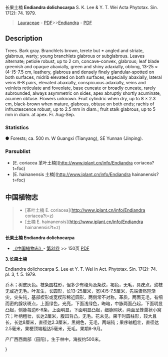 长果土楠 **Endiandra dolichocarpa** S. K. Lee & Y. T. Wei Acta Phytotax. Sin. 17(2): 74. 1979.

> [Lauraceae](http://www.iplant.cn/info/Lauraceae?t=foc) - [PDF](http://www.iplant.cn/foc/pdf/Lauraceae.pdf)>>[Endiandra](http://www.iplant.cn/info/Endiandra?t=foc) - [PDF](http://www.iplant.cn/foc/pdf/Endiandra.pdf)

## Description

Trees. Bark gray. Branchlets brown, terete but ± angled and striate, glabrous, warty; young branchlets glabrous or subglabrous. Leaves alternate; petiole robust, up to 2 cm, concave-convex, glabrous; leaf blade greenish and opaque abaxially, green and shiny adaxially, oblong, 13-25 × (4-)5-7.5 cm, leathery, glabrous and densely finely glandular-spotted on both surfaces, midrib elevated on both surfaces, especially abaxially, lateral veins 6-8 pairs, elevated abaxially, conspicuous adaxially, veins and veinlets reticulate and foveolate, base cuneate or broadly cuneate, rarely subrounded, always asymmetric on sides, apex abruptly shortly acuminate, acumen obtuse. Flowers unknown. Fruit cylindric when dry, up to 8 × 2.3 cm, black-brown when mature, glabrous, obtuse on both ends; rachis of infructescence robust, up to 2.5 mm in diam.; fruit stalk glabrous, up to 5 mm in diam. at apex. Fr. Aug-Sep.

### Statistics
● Forests; ca. 500 m. W Guangxi (Tianyang), SE Yunnan (Jinping).

### Parsublist

* [E.  coriacea  革叶土楠](http://www.iplant.cn/info/Endiandra coriacea?t=foc)
* [E.  hainanensis  土楠](http://www.iplant.cn/info/Endiandra hainanensis?t=foc)

## 中国植物志

> * [革叶土楠  E.  coriacea](http://www.iplant.cn/info/Endiandra coriacea?t=z)
> * [土楠  E.  hainanensis](http://www.iplant.cn/info/Endiandra hainanensis?t=z)

**长果土楠 Endiandra dolichocarpa**

* [《中国植物志》](http://www.iplant.cn/frps)- [第31卷](http://www.iplant.cn/frps/vol/31) >> 150页 [PDF](http://www.iplant.cn/frps/pdf/31/150a.PDF)

**3.长果土楠**

Endiandra dolichocarpa S. Lee et Y. T. Wei in Act. Phytotax. Sin. 17(2): 74. pl. 3, f. 5. 1979.

乔木；树皮灰色。枝条圆柱形，但多少有棱角及条纹，褐色，无毛，具疣点，幼枝无或近无毛。叶互生，长圆形，长13-25厘米，宽(4)5-7.5厘米，先端骤然短渐尖，尖头钝，基部楔形或宽楔形稀近圆形，两侧常不对称，革质，两面无毛，有细而密的腺状斑点，上面绿色，光亮，下面浅绿色，晦暗，中脉两面凸起，下面明显凸起，侧脉每边6-8条，上面明显，下面明显凸起，细脉网状，两面呈蜂巢状小窝穴；叶柄粗壮，长达2厘米，腹凹背凸，无毛。花未见。果干时圆柱形，较大且长，长达8厘米，直径达2.3厘米，黑褐色，无毛，两端钝；果序轴粗壮，直径达2.5毫米，果梗顶端粗达5毫米，无毛。果期8-9月。

产广西西南部（田阳）。生于林中，海拔约500米。

}